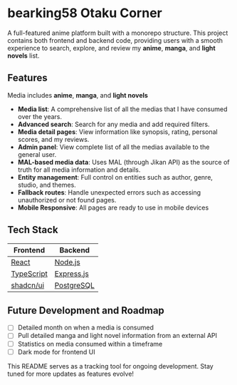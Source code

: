 # bearking58 Otaku Corner

A full-featured anime platform built with a monorepo structure. This project contains both frontend and backend code, providing users with a smooth experience to search, explore, and review my **anime**, **manga**, and **light novels** list.

## Features

Media includes **anime**, **manga**, and **light novels**
- **Media list**: A comprehensive list of all the medias that I have consumed over the years.
- **Advanced search**: Search for any media and add required filters.
- **Media detail pages**: View information like synopsis, rating, personal scores, and my reviews.
- **Admin panel**: View complete list of all the medias available to the general user.
- **MAL-based media data**: Uses MAL (through Jikan API) as the source of truth for all media information and details.
- **Entity management**: Full control on entities such as author, genre, studio, and themes.
- **Fallback routes**: Handle unexpected errors such as accessing unauthorized or not found pages.
- **Mobile Responsive**: All pages are ready to use in mobile devices

## Tech Stack

| **Frontend** | **Backend** |
| ------------ | ----------- |
| [React](https://reactjs.org/) | [Node.js](https://nodejs.org/) |
| [TypeScript](https://www.typescriptlang.org/) | [Express.js](https://expressjs.com/) |
| [shadcn/ui](https://ui.shadcn.com/) | [PostgreSQL](https://www.postgresql.org/) |

## Future Development and Roadmap

- [ ] Detailed month on when a media is consumed
- [ ] Pull detailed manga and light novel information from an external API
- [ ] Statistics on media consumed within a timeframe
- [ ] Dark mode for frontend UI

This README serves as a tracking tool for ongoing development. Stay tuned for more updates as features evolve!